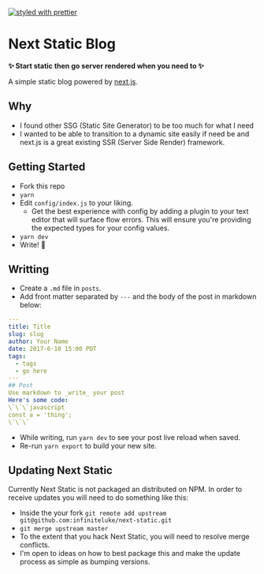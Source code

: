 [![styled with prettier](https://img.shields.io/badge/styled_with-prettier-ff69b4.svg)](https://github.com/prettier/prettier)

# Next Static Blog
__✨ Start static then go server rendered when you need to ✨__

A simple static blog powered by [next.js](https://github.com/zeit/next.js).

## Why
* I found other SSG (Static Site Generator) to be too much for what I need
* I wanted to be able to transition to a dynamic site easily if need be and next.js is a great existing SSR (Server Side Render) framework.

## Getting Started
* Fork this repo
* `yarn`
* Edit `config/index.js` to your liking. 
  * Get the best experience with config by adding a plugin to your text editor that will surface flow errors. This will ensure you're providing the expected types for your config values.
* `yarn dev`
* Write! 📝

## Writting
* Create a `.md` file in `posts`.
* Add front matter separated by `---` and the body of the post in markdown below:
```yaml
---
title: Title
slug: slug
author: Your Name
date: 2017-6-10 15:00 PDT
tags:
  - tags
  - go here
---
## Post
Use markdown to _write_ your post
Here's some code:
\`\`\`javascript
const a = 'thing';
\`\`\`
```
* While writing, run `yarn dev` to see your post live reload when saved.
* Re-run `yarn export` to build your new site.

## Updating Next Static
Currently Next Static is not packaged an distributed on NPM. In order to receive updates you will need to do something like this:
* Inside the your fork `git remote add upstream git@github.com:infiniteluke/next-static.git`
* `git merge upstream master`
* To the extent that you hack Next Static, you will need to resolve merge conflicts.
* I'm open to ideas on how to best package this and make the update process as simple as bumping versions.
